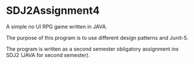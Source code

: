 # SDJ2Assignment4
A simple no UI RPG game written in JAVA. 

The purpose of this program is to use different design patterns and Junit-5. 

The program is written as a second semester obligatory assignment ins SDJ2 (JAVA for second semester). 
